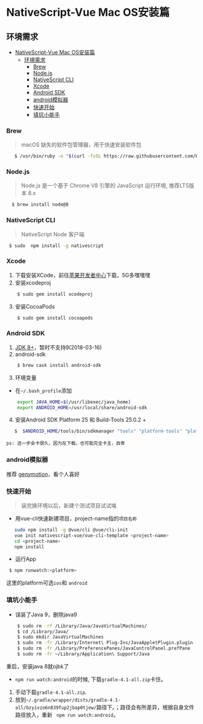 # NativeScript-Vue Mac OS安装篇


## 环境需求
<!-- TOC -->

- [NativeScript-Vue Mac OS安装篇](#nativescript-vue-mac-os安装篇)
    - [环境需求](#环境需求)
        - [Brew](#brew)
        - [Node.js](#nodejs)
        - [NativeScript CLI](#nativescript-cli)
        - [Xcode](#xcode)
        - [Android SDK](#android-sdk)
        - [android模拟器](#android模拟器)
        - [快速开始](#快速开始)
        - [填坑小能手](#填坑小能手)

<!-- /TOC -->


### Brew
> macOS 缺失的软件包管理器，用于快速安装软件包
```bash
   $ /usr/bin/ruby -e "$(curl -fsSL https://raw.githubusercontent.com/Homebrew/install/master/install)"
```

### Node.js
>  Node.js 是一个基于 Chrome V8 引擎的 JavaScript 运行环境, 推荐LTS版本 8.x
```bash
  $ brew install node@8
```

### NativeScript CLI
> NativeScript Node 客户端
```bash
 $ sudo  npm install -g nativescript
```

### Xcode
1. 下载安装XCode，前往[苹果开发者中心](https://developer.apple.com/download/)下载，5G多嘿嘿嘿
2. 安装xcodeproj
```bash
    $ sudo gem install xcodeproj
``` 
3. 安装CocoaPods
```bash
    $ sudo gem install cocoapods
``` 

### Android SDK
1. [JDK 8+](http://www.oracle.com/technetwork/java/javase/downloads/index.html)，暂时不支持9(2018-03-16)
2. android-sdk
```bash 
    $ brew cask install android-sdk
```
3. 环境变量
* 在`~/.bash_profile`添加
```bash 
    export JAVA_HOME=$(/usr/libexec/java_home)
    export ANDROID_HOME=/usr/local/share/android-sdk
```
4. 安装Android SDK Platform 25 和 Build-Tools 25.0.2 +
```bash 
   $  $ANDROID_HOME/tools/bin/sdkmanager "tools" "platform-tools" "platforms;android-25" "build-tools;25.0.2" "extras;android;m2repository" "extras;google;m2repository"
```
    ps: 这一步会卡很久，因为在下载。也可能完全卡主，自卑


### android模拟器

推荐 [genymotion](https://dl.genymotion.com/releases/genymotion-2.12.0/genymotion-2.12.0.dmg
)，看个人喜好




### 快速开始
> 装完换环境以后，新建个测试项目试试咯

* 用vue-cli快速新建项目，project-name指的`项目名称`
```bash
   sudo npm install -g @vue/cli @vue/cli-init
   vue init nativescript-vue/vue-cli-template <project-name>
   cd <project-name>
   npm install
```

* 运行App
```bash 
 $ npm runwatch:<platform>
```
这里的platform可选`ios`和 `android`


### 填坑小能手
* 误装了Java 9，删除java9 
```bash
    $ sudo rm -rf /Library/Java/JavaVirtualMachines/
    $ cd /Library/Java/
    $ sudo mkdir JavaVirtualMachines
    $ sudo rm -fr /Library/Internet\ Plug-Ins/JavaAppletPlugin.plugin
    $ sudo rm -fr /Library/PreferencePanes/JavaControlPanel.prefPane
    $ sudo rm -fr ~/Library/Application\ Support/Java

```
   重启，安装java 8就ojbk了

* `npm run watch:android`的时候, 下载`gradle-4.1-all.zip`卡住。
 1. 手动下载`gradle-4.1-all.zip`.
 2. 放到`~/.gradle/wrapper/dists/gradle-4.1-all/bzyivzo6n839fup2jbap0tjew/`路径下。；路径会有所差异，根据自身文件路径放入，重新 ` npm run watch:android`。


